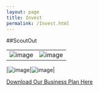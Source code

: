```yaml
---
layout: page
title: Invest
permalink: /Invest.html
---
```


##ScoutOut

|||
|:---:|:---:|
|![image](http://i.imgur.com/cx8x5Rh.jpg)|![image](http://i.imgur.com/I4Ao5k6.png)|


|![image](http://i.imgur.com/cx8x5Rh.jpg)|![image](http://i.imgur.com/g9BMOrc.png)|


[Download Our Business Plan Here](https://drive.google.com/file/d/0Byb-5_tQIgFWb2RHZ3VwY0ZtZkx6ZjczYkFCX3kzdE5SN013/view?usp=sharing)

